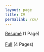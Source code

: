 ```yaml
---
layout: page
title: CV
permalink: /cv/
---
```


[Resumé](http://goldsborough.me/files/technical.pdf) (1 Page)
<br>
<br>
[Full](http://goldsborough.me/files/non-technical.pdf) (4 Pages)
